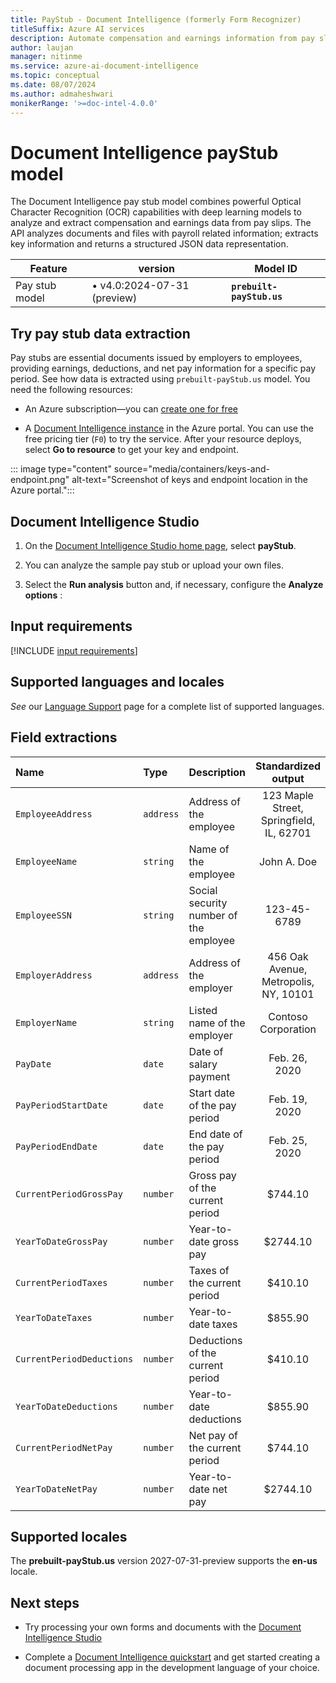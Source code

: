 ```yaml
---
title: PayStub - Document Intelligence (formerly Form Recognizer)
titleSuffix: Azure AI services
description: Automate compensation and earnings information from pay slips and stubs.
author: laujan
manager: nitinme
ms.service: azure-ai-document-intelligence
ms.topic: conceptual
ms.date: 08/07/2024
ms.author: admaheshwari
monikerRange: '>=doc-intel-4.0.0'
---
```


<!-- markdownlint-disable MD033 -->

# Document Intelligence payStub model

The Document Intelligence pay stub model combines powerful Optical Character Recognition (OCR) capabilities with deep learning models to analyze and extract compensation and earnings data from pay slips. The API analyzes documents and files with payroll related information; extracts key information and returns a structured JSON data representation.

| Feature   | version| Model ID |
|----------  |---------|--------|
|Pay stub model|&bullet; v4.0:2024-07-31 (preview)|**`prebuilt-payStub.us`**|

## Try pay stub data extraction

Pay stubs are essential documents issued by employers to employees, providing earnings, deductions, and net pay information for a specific pay period. See how data is extracted using `prebuilt-payStub.us` model. You need the following resources:

* An Azure subscription—you can [create one for free](https://azure.microsoft.com/free/cognitive-services/)

* A [Document Intelligence instance](https://portal.azure.com/#create/Microsoft.CognitiveServicesFormRecognizer) in the Azure portal. You can use the free pricing tier (`F0`) to try the service. After your resource deploys, select **Go to resource** to get your key and endpoint.

::: image type="content" source="media/containers/keys-and-endpoint.png" alt-text="Screenshot of keys and endpoint location in the Azure portal.":::

## Document Intelligence Studio

1. On the [Document Intelligence Studio home page](https://documentintelligence.ai.azure.com/studio), select **payStub**.

1. You can analyze the sample pay stub or upload your own files.

1. Select the **Run analysis** button and, if necessary, configure the **Analyze options** :

## Input requirements

[!INCLUDE [input requirements](./includes/input-requirements.md)]

## Supported languages and locales

*See* our [Language Support](language-support-prebuilt.md) page for a complete list of supported languages.

## Field extractions

|Name| Type | Description |Standardized output |
|:-----|:----|:----|:----:|
|`EmployeeAddress`|`address`|Address of the employee|123 Maple Street, Springfield, IL, 62701|
|`EmployeeName`|`string`|Name of the employee|John A. Doe|
|`EmployeeSSN`|`string`|Social security number of the employee|123-45-6789|
|`EmployerAddress`|`address`|Address of the employer|456 Oak Avenue, Metropolis, NY, 10101|
|`EmployerName`|`string`|Listed name of the employer|Contoso Corporation|
|`PayDate`|`date`|Date of salary payment|Feb. 26, 2020|
|`PayPeriodStartDate`|`date`|Start date of the pay period|Feb. 19, 2020|
|`PayPeriodEndDate`|`date`|End date of the pay period|Feb. 25, 2020|
|`CurrentPeriodGrossPay`|`number`|Gross pay of the current period|$744.10|
|`YearToDateGrossPay`|`number`|Year-to-date gross pay|$2744.10|
|`CurrentPeriodTaxes`|`number`|Taxes of the current period|$410.10|
|`YearToDateTaxes`|`number`|Year-to-date taxes|$855.90|
|`CurrentPeriodDeductions`|`number`|Deductions of the current period|$410.10|
|`YearToDateDeductions`|`number`|Year-to-date deductions|$855.90|
|`CurrentPeriodNetPay`|`number`|Net pay of the current period|$744.10|
|`YearToDateNetPay`|`number`|Year-to-date net pay|$2744.10|

## Supported locales

The **prebuilt-payStub.us** version 2027-07-31-preview supports the **en-us** locale.

## Next steps

* Try processing your own forms and documents with the [Document Intelligence Studio](https://formrecognizer.appliedai.azure.com/studio)

* Complete a [Document Intelligence quickstart](quickstarts/get-started-sdks-rest-api.md?view=doc-intel-3.0.0&preserve-view=true) and get started creating a document processing app in the development language of your choice.
